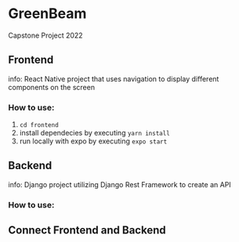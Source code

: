 # GreenBeam
Capstone Project 2022

## Frontend

info: React Native project that uses navigation to display different components on the screen

### How to use:
1. <code>cd frontend</code>
2. install dependecies by executing <code>yarn install</code>
3. run locally with expo by executing <code>expo start</code>

## Backend

info: Django project utilizing Django Rest Framework to create an API

### How to use: 

## Connect Frontend and Backend 

